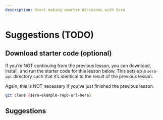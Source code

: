 ```yaml
---
description: Start making smarter decisions with Sero
---
```


# Suggestions \(TODO\)

## Download starter code \(optional\)

If you’re NOT continuing from the previous lesson, you can download, install, and run the starter code for this lesson below. This sets up a `sero-api` directory such that it’s identical to the result of the previous lesson.

Again, this is NOT necessary if you’ve just finished the previous lesson.

```bash
git clone (sero-example-repo-url-here)
```

## Suggestions

